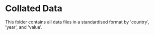 # Collated Data
This folder contains all data files in a standardised format by 'country', 'year', and 'value'.

